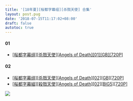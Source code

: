```yaml
---
title: '[18年夏][桜都字幕组][杀戮天使] 合集'
layout: post.pug
date: '2018-07-15T11:17:02+08:00'
draft: false
autotoc: true
---
```


#### 01

- [[桜都字幕组][杀戮天使][Angels of Death][01][GB][720P]](https://dl.dmhy.org/2018/07/07/b043f85cea5e72e9ba878aaafb6ccc0380091efc.torrent)

#### 02
- [[桜都字幕组][杀戮天使][Angels of Death][02][GB][720P]](https://dl.dmhy.org/2018/07/13/dc5a015d7fdc70e7fc8bd9e0378ee5e69a5e8da0.torrent)
- [[桜都字幕組][殺戮天使][Angels of Death][02][BIG5][720P]](https://dl.dmhy.org/2018/07/14/d687acede274c7428b1f2df9558db0cb79b7b876.torrent)

![](/img/b7fd5266d0160924c19bffebd80735fae7cd3487.png)
